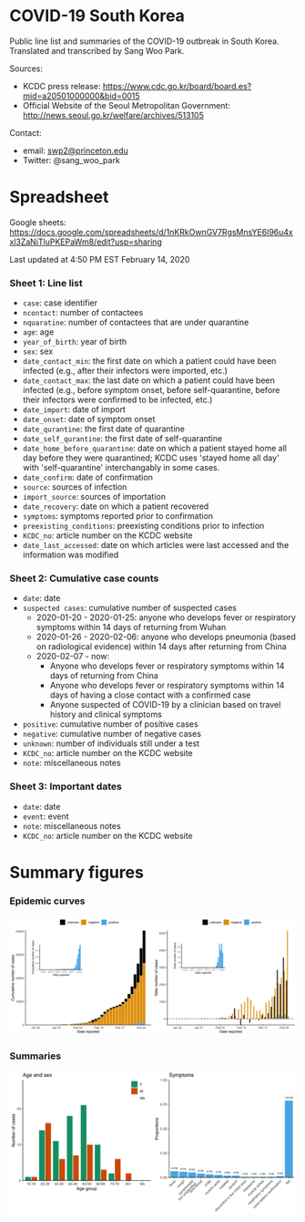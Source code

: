 # COVID-19 South Korea

Public line list and summaries of the COVID-19 outbreak in South Korea. Translated and transcribed by Sang Woo Park.

Sources:
* KCDC press release: https://www.cdc.go.kr/board/board.es?mid=a20501000000&bid=0015  
* Official Website of the Seoul Metropolitan Government: http://news.seoul.go.kr/welfare/archives/513105

Contact:
* email: swp2@princeton.edu  
* Twitter: @sang_woo_park

# Spreadsheet

Google sheets: https://docs.google.com/spreadsheets/d/1nKRkOwnGV7RgsMnsYE6l96u4xxl3ZaNiTluPKEPaWm8/edit?usp=sharing

Last updated at 4:50 PM EST February 14, 2020 

### Sheet 1: Line list

* `case`: case identifier
* `ncontact`: number of contactees
* `nquaratine`: number of contactees that are under quarantine
* `age`: age
* `year_of_birth`: year of birth
* `sex`: sex
* `date_contact_min`: the first date on which a patient could have been infected (e.g., after their infectors were imported, etc.)
* `date_contact_max`: the last date on which a patient could have been infected (e.g., before symptom onset, before self-quarantine, before their infectors were confirmed to be infected, etc.)
* `date_import`: date of import
* `date_onset`: date of symptom onset
* `date_qurantine`: the first date of quarantine
* `date_self_qurantine`: the first date of self-quarantine
* `date_home_before_quarantine`: date on which a patient stayed home all day before they were quarantined; KCDC uses 'stayed home all day' with 'self-quarantine' interchangably in some cases.
* `date_confirm`: date of confirmation
* `source`: sources of infection
* `import_source`: sources of importation
* `date_recovery`: date on which a patient recovered
* `symptoms`: symptoms reported prior to confirmation
* `preexisting_conditions`: preexisting conditions prior to infection
* `KCDC_no`: article number on the KCDC website
* `date_last_accessed`: date on which articles were last accessed and the information was modified

### Sheet 2: Cumulative case counts

* `date`: date
* `suspected cases`: cumulative number of suspected cases
  * 2020-01-20 - 2020-01-25: anyone who develops fever or respiratory symptoms within 14 days of returning from Wuhan
  * 2020-01-26 - 2020-02-06: anyone who develops pneumonia (based on radiological evidence) within 14 days after returning from China
  * 2020-02-07 - now:
    * Anyone who develops fever or respiratory symptoms within 14 days of returning from China
    * Anyone who develops fever or respiratory symptoms within 14 days of having a close contact with a confirmed case
    * Anyone suspected of COVID-19 by a clinician based on travel history and clinical symptoms
* `positive`: cumulative number of positive cases
* `negative`: cumulative number of negative cases
* `unknown`: number of individuals still under a test
* `KCDC_no`: article number on the KCDC website
* `note`: miscellaneous notes

### Sheet 3: Important dates

* `date`: date
* `event`: event
* `note`: miscellaneous notes
* `KCDC_no`: article number on the KCDC website

# Summary figures

### Epidemic curves

![Epidemic curves](https://github.com/parksw3/COVID19-Korea/blob/master/figure_epidemic.png)

### Summaries

![Summaries](https://github.com/parksw3/COVID19-Korea/blob/master/figure_patient_summary.png)
